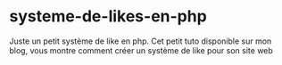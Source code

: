 # systeme-de-likes-en-php
Juste un petit système de like en php. Cet petit tuto disponible sur mon blog, vous montre comment créer un système de like pour son site web
